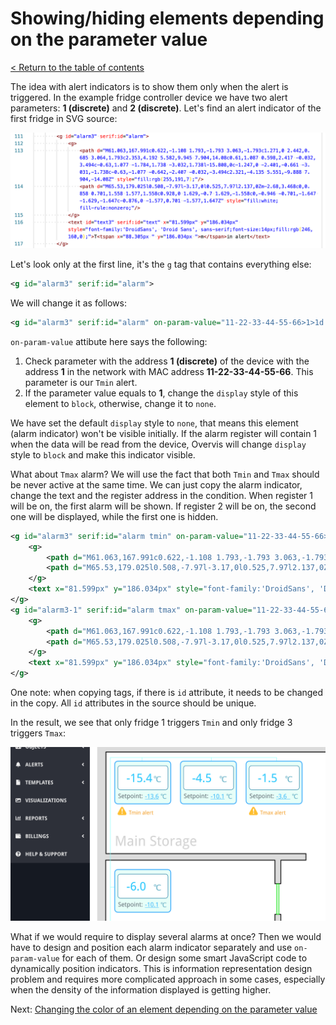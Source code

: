 # Showing/hiding elements depending on the parameter value

[< Return to the table of contents](../../README.md)

The idea with alert indicators is to show them only when the alert is triggered. In the example fridge controller device we have two alert parameters: **1 (discrete)** and **2 (discrete)**. Let's find an alert indicator of the first fridge in SVG source:

![Alert indicator code](img-alert-code.png)

Let's look only at the first line, it's the `g` tag that contains everything else:

```xml
<g id="alarm3" serif:id="alarm">
```

We will change it as follows:

```xml
<g id="alarm3" serif:id="alarm" on-param-value="11-22-33-44-55-66>1>1d:=1:display:block:none:r" style="display:none;">
```

`on-param-value` attibute here says the following:
1. Check parameter with the address **1 (discrete)** of the device with the address **1** in the network with MAC address **11-22-33-44-55-66**. This parameter is our `Tmin` alert.
2. If the parameter value equals to **1**, change the `display` style of this element to `block`, otherwise, change it to `none`.

We have set the default `display` style to `none`, that means this element (alarm indicator) won't be visible initially. If the alarm register will contain 1 when the data will be read from the device, Overvis will change `display` style to `block` and make this indicator visible.

What about `Tmax` alarm? We will use the fact that both `Tmin` and `Tmax` should be never active at the same time. We can just copy the alarm indicator, change the text and the register address in the condition. When register 1 will be on, the first alarm will be shown. If register 2 will be on, the second one will be displayed, while the first one is hidden.

```xml
<g id="alarm3" serif:id="alarm tmin" on-param-value="11-22-33-44-55-66>1>1d:=1:display:block:none:r" style="display:none;">
    <g>
        <path d="M61.063,167.991c0.622,-1.108 1.793,-1.793 3.063,-1.793c1.271,0 2.442,0.685 3.064,1.793c2.353,4.192 5.582,9.945 7.904,14.08c0.61,1.087 0.598,2.417 -0.032,3.494c-0.63,1.077 -1.784,1.738 -3.032,1.738l-15.808,0c-1.247,0 -2.401,-0.661 -3.031,-1.738c-0.63,-1.077 -0.642,-2.407 -0.032,-3.494c2.321,-4.135 5.551,-9.888 7.904,-14.08Z" style="fill:rgb(255,191,7);"/>
        <path d="M65.53,179.025l0.508,-7.97l-3.17,0l0.525,7.97l2.137,0Zm-2.68,3.468c0,0.858 0.701,1.558 1.577,1.558c0.928,0 1.629,-0.7 1.629,-1.558c0,-0.946 -0.701,-1.647 -1.629,-1.647c-0.876,0 -1.577,0.701 -1.577,1.647Z" style="fill:white;fill-rule:nonzero;"/>
    </g>
    <text x="81.599px" y="186.034px" style="font-family:'DroidSans', 'Droid Sans', sans-serif;font-size:14px;fill:rgb(246,160,0);">Tmin alert</text>
</g>
<g id="alarm3-1" serif:id="alarm tmax" on-param-value="11-22-33-44-55-66>1>2d:=1:display:block:none:r" style="display:none;">
    <g>
        <path d="M61.063,167.991c0.622,-1.108 1.793,-1.793 3.063,-1.793c1.271,0 2.442,0.685 3.064,1.793c2.353,4.192 5.582,9.945 7.904,14.08c0.61,1.087 0.598,2.417 -0.032,3.494c-0.63,1.077 -1.784,1.738 -3.032,1.738l-15.808,0c-1.247,0 -2.401,-0.661 -3.031,-1.738c-0.63,-1.077 -0.642,-2.407 -0.032,-3.494c2.321,-4.135 5.551,-9.888 7.904,-14.08Z" style="fill:rgb(255,191,7);"/>
        <path d="M65.53,179.025l0.508,-7.97l-3.17,0l0.525,7.97l2.137,0Zm-2.68,3.468c0,0.858 0.701,1.558 1.577,1.558c0.928,0 1.629,-0.7 1.629,-1.558c0,-0.946 -0.701,-1.647 -1.629,-1.647c-0.876,0 -1.577,0.701 -1.577,1.647Z" style="fill:white;fill-rule:nonzero;"/>
    </g>
    <text x="81.599px" y="186.034px" style="font-family:'DroidSans', 'Droid Sans', sans-serif;font-size:14px;fill:rgb(246,160,0);">Tmax alert</text>
</g>
```

One note: when copying tags, if there is `id` attribute, it needs to be changed in the copy. All `id` attributes in the source should be unique.

In the result, we see that only fridge 1 triggers `Tmin` and only fridge 3 triggers `Tmax`:

![Alerts working](img-alerts-working.png)

What if we would require to display several alarms at once? Then we would have to design and position each alarm indicator separately and use `on-param-value` for each of them. Or design some smart JavaScript code to dynamically position indicators. This is information representation design problem and requires more complicated approach in some cases, especially when the density of the information displayed is getting higher.

Next: [Changing the color of an element depending on the parameter value](../04-change-color/README.md)
